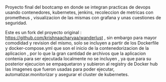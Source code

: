 Proyecto final del bootcamp  en donde se integran practicas de devops usando contenedores, kubernetes, jenkins, recoleccion de metricas con prometheus , visualizacion de las mismas con grafana y unas cuestiones de seguridad. 

Este es un fork del proyecto original : https://github.com/krishnaacharyaa/wanderlust , sin embargo para mayor comodidad y  revision del mismo, solo se incluyen a partir de los Dockerfile y docker-compose.yml que son el inicio de la contenedorizacion de la aplicacion , por lo que la gran cantidad de archivos que la aplicacion contenia para ser ejecutada localmente no se incluyen , ya que para su posterior ejecucion se empaquetaron y subieron al registry de Docker hub las imagenes que fueron usadas para poder ejecutar, automatizar.monitorizar y asegurar el cluster de kubernetes. 
